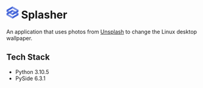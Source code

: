 # <img width="32px" src="resources/icons/logo.png"> Splasher

An application that uses photos from [Unsplash](https://unsplash.com/) to change the Linux desktop wallpaper.

## Tech Stack

* Python 3.10.5
* PySide 6.3.1

